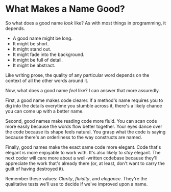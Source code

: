 # What Makes a Name Good? 

So what does a good name *look* like? As with most things in programming, it depends.

* A good name might be long. 
* It might be short. 
* It might stand out. 
* It might fade into the background. 
* It might be full of detail. 
* It might be abstract. 

Like writing prose, the quality of any particular word depends on the context of all the other words around it. 

Now, what does a good name *feel* like? I can answer that more assuredly.

First, a good name makes code clearer. If a method's name requires you to dig into the details everytime you stumble across it, there's a likely chance you can come up with a better name.

Second, good names make reading code more fluid. You can scan code more easily because the words flow better together. Your eyes dance over the code because its shape feels natural. You  grasp what the code is saying because there's an orderliness to the way constructs are named.

Finally, good names make the exact same code more elegant. Code that's elegant is more enjoyable to work with. It's also likely to _stay_ elegant. The next coder will care more about a well-written codebase because they'll appreciate the work that's already there (or, at least, don't want to carry the guilt of having destroyed it).

Remember these values: *Clarity*, *fluidity*, and *elegance*. They're the qualitative tests we'll use to decide if we've improved upon a name.
